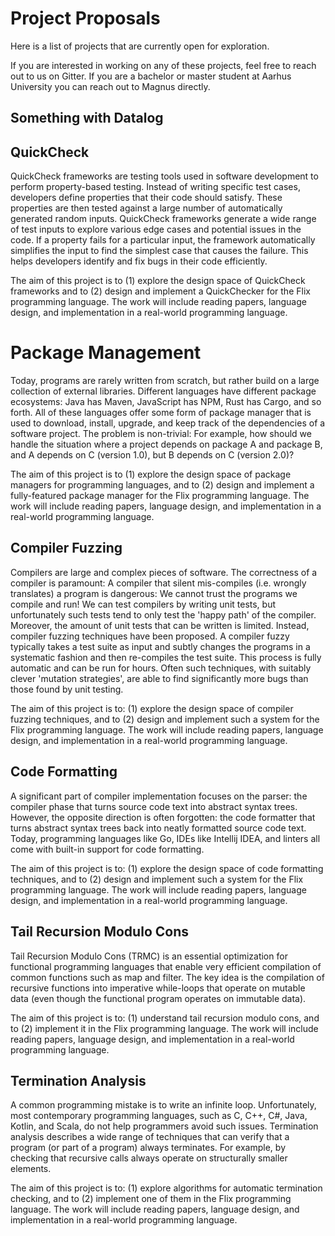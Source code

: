 # Project Proposals

Here is a list of projects that are currently open for exploration.

If you are interested in working on any of these projects, feel free to reach
out to us on Gitter. If you are a bachelor or master student at Aarhus
University you can reach out to Magnus directly.

## Something with Datalog



## QuickCheck

QuickCheck frameworks are testing tools used in software development to perform
property-based testing. Instead of writing specific test cases, developers
define properties that their code should satisfy. These properties are then
tested against a large number of automatically generated random inputs.
QuickCheck frameworks generate a wide range of test inputs to explore various
edge cases and potential issues in the code. If a property fails for a
particular input, the framework automatically simplifies the input to find the
simplest case that causes the failure. This helps developers identify and fix
bugs in their code efficiently.

The aim of this project is to (1) explore the design space of QuickCheck
frameworks and to (2) design and implement a QuickChecker for the Flix
programming language. The work will include reading papers, language design, and
implementation in a real-world programming language.

# Package Management

Today, programs are rarely written from scratch, but rather build on a large
collection of external libraries. Different languages have different package
ecosystems: Java has Maven, JavaScript has NPM, Rust has Cargo, and so forth.
All of these languages offer some form of package manager that is used to
download, install, upgrade, and keep track of the dependencies of a software
project. The problem is non-trivial: For example, how should we handle the
situation where a project depends on package A and package B, and A depends on C
(version 1.0), but B depends on C (version 2.0)?

The aim of this project is to (1) explore the design space of package managers
for programming languages, and to (2) design and implement a fully-featured
package manager for the Flix programming language. The work will include reading
papers, language design, and implementation in a real-world programming language.

## Compiler Fuzzing

Compilers are large and complex pieces of software. The correctness of a
compiler is paramount: A compiler that silent mis-compiles (i.e. wrongly
translates) a program is dangerous: We cannot trust the programs we compile and
run! We can test compilers by writing unit tests, but unfortunately such tests
tend to only test the 'happy path' of the compiler. Moreover, the amount of unit
tests that can be written is limited. Instead, compiler fuzzing techniques have
been proposed. A compiler fuzzy typically takes a test suite as input and subtly
changes the programs in a systematic fashion and then re-compiles the test
suite. This process is fully automatic and can be run for hours. Often such
techniques, with suitably clever 'mutation strategies', are able to find
significantly more bugs than those found by unit testing.

The aim of this project is to: (1) explore the design space of compiler fuzzing
techniques, and to (2) design and implement such a system for the Flix
programming language. The work will include reading papers, language design, and
implementation in a real-world programming language.

## Code Formatting

A significant part of compiler implementation focuses on the parser: the
compiler phase that turns source code text into abstract syntax trees. However,
the opposite direction is often forgotten: the code formatter that turns
abstract syntax trees back into neatly formatted source code text. Today,
programming languages like Go, IDEs like Intellij IDEA, and linters all come
with built-in support for code formatting.

The aim of this project is to: (1) explore the design space of code formatting
techniques, and to (2) design and implement such a system for the Flix
programming language. The work will include reading papers, language design, and
implementation in a real-world programming language.

## Tail Recursion Modulo Cons

Tail Recursion Modulo Cons (TRMC) is an essential optimization for functional
programming languages that enable very efficient compilation of common functions
such as map and filter. The key idea is the compilation of recursive functions
into imperative while-loops that operate on mutable data (even though the
functional program operates on immutable data).

The aim of this project is to: (1) understand tail recursion modulo cons, and to
(2) implement it in the Flix programming language. The work will include reading
papers, language design, and implementation in a real-world programming
language.

## Termination Analysis

A common programming mistake is to write an infinite loop. Unfortunately, most
contemporary programming languages, such as C, C++, C#, Java, Kotlin, and Scala,
do not help programmers avoid such issues. Termination analysis describes a wide
range of techniques that can verify that a program (or part of a program) always
terminates. For example, by checking that recursive calls always operate on
structurally smaller elements.

The aim of this project is to: (1) explore algorithms for automatic termination
checking, and to (2) implement one of them in the Flix programming language. The
work will include reading papers, language design, and implementation in a
real-world programming language.
